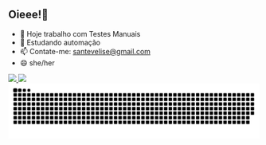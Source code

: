 ## Oieee!👋

- 🔭 Hoje trabalho com Testes Manuais
- 🌱 Estudando automação
- 📫 Contate-me: santevelise@gmail.com
- 😄 she/her

<div>
  <a href="https://github.com/evelisesan">
    <img height="180em" src=https://github-readme-stats.vercel.app/api?username=evelisesan&show_icons=true&theme=darcula&include_all+commits=true&count_private=true"/>
    <img height="180em" src=https://github-readme-stats.vercel.app/api/top-langs/?username=evelisesan&layout=compact&langs_count=16&theme=darcula"/>
</div>
<picture>
  <source media="(prefers-color-scheme: dark)" srcset="https://raw.githubusercontent.com/evelisesan/evelisesan/output/github-contribution-grid-snake-dark.svg">
  <source media="(prefers-color-scheme: light)" srcset="https://raw.githubusercontent.com/evelisesan/evelisesan/output/github-contribution-grid-snake.svg">
  <img alt="github contribution grid snake animation" src="https://raw.githubusercontent.com/evelisesan/evelisesan/output/github-contribution-grid-snake.svg">
</picture>
